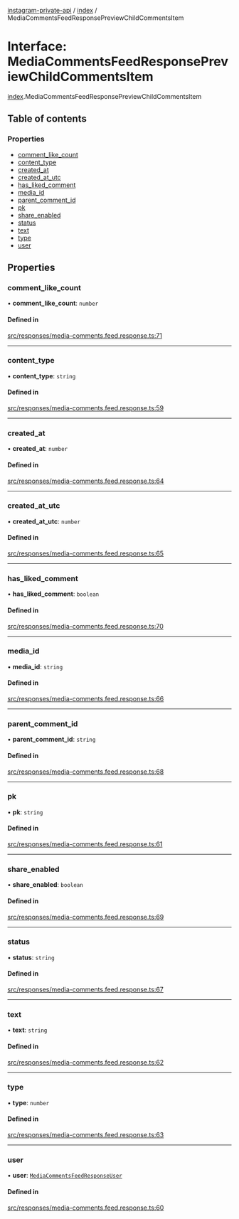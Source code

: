 [instagram-private-api](../../README.md) / [index](../../modules/index.md) / MediaCommentsFeedResponsePreviewChildCommentsItem

# Interface: MediaCommentsFeedResponsePreviewChildCommentsItem

[index](../../modules/index.md).MediaCommentsFeedResponsePreviewChildCommentsItem

## Table of contents

### Properties

- [comment\_like\_count](MediaCommentsFeedResponsePreviewChildCommentsItem.md#comment_like_count)
- [content\_type](MediaCommentsFeedResponsePreviewChildCommentsItem.md#content_type)
- [created\_at](MediaCommentsFeedResponsePreviewChildCommentsItem.md#created_at)
- [created\_at\_utc](MediaCommentsFeedResponsePreviewChildCommentsItem.md#created_at_utc)
- [has\_liked\_comment](MediaCommentsFeedResponsePreviewChildCommentsItem.md#has_liked_comment)
- [media\_id](MediaCommentsFeedResponsePreviewChildCommentsItem.md#media_id)
- [parent\_comment\_id](MediaCommentsFeedResponsePreviewChildCommentsItem.md#parent_comment_id)
- [pk](MediaCommentsFeedResponsePreviewChildCommentsItem.md#pk)
- [share\_enabled](MediaCommentsFeedResponsePreviewChildCommentsItem.md#share_enabled)
- [status](MediaCommentsFeedResponsePreviewChildCommentsItem.md#status)
- [text](MediaCommentsFeedResponsePreviewChildCommentsItem.md#text)
- [type](MediaCommentsFeedResponsePreviewChildCommentsItem.md#type)
- [user](MediaCommentsFeedResponsePreviewChildCommentsItem.md#user)

## Properties

### comment\_like\_count

• **comment\_like\_count**: `number`

#### Defined in

[src/responses/media-comments.feed.response.ts:71](https://github.com/Nerixyz/instagram-private-api/blob/0e0721c/src/responses/media-comments.feed.response.ts#L71)

___

### content\_type

• **content\_type**: `string`

#### Defined in

[src/responses/media-comments.feed.response.ts:59](https://github.com/Nerixyz/instagram-private-api/blob/0e0721c/src/responses/media-comments.feed.response.ts#L59)

___

### created\_at

• **created\_at**: `number`

#### Defined in

[src/responses/media-comments.feed.response.ts:64](https://github.com/Nerixyz/instagram-private-api/blob/0e0721c/src/responses/media-comments.feed.response.ts#L64)

___

### created\_at\_utc

• **created\_at\_utc**: `number`

#### Defined in

[src/responses/media-comments.feed.response.ts:65](https://github.com/Nerixyz/instagram-private-api/blob/0e0721c/src/responses/media-comments.feed.response.ts#L65)

___

### has\_liked\_comment

• **has\_liked\_comment**: `boolean`

#### Defined in

[src/responses/media-comments.feed.response.ts:70](https://github.com/Nerixyz/instagram-private-api/blob/0e0721c/src/responses/media-comments.feed.response.ts#L70)

___

### media\_id

• **media\_id**: `string`

#### Defined in

[src/responses/media-comments.feed.response.ts:66](https://github.com/Nerixyz/instagram-private-api/blob/0e0721c/src/responses/media-comments.feed.response.ts#L66)

___

### parent\_comment\_id

• **parent\_comment\_id**: `string`

#### Defined in

[src/responses/media-comments.feed.response.ts:68](https://github.com/Nerixyz/instagram-private-api/blob/0e0721c/src/responses/media-comments.feed.response.ts#L68)

___

### pk

• **pk**: `string`

#### Defined in

[src/responses/media-comments.feed.response.ts:61](https://github.com/Nerixyz/instagram-private-api/blob/0e0721c/src/responses/media-comments.feed.response.ts#L61)

___

### share\_enabled

• **share\_enabled**: `boolean`

#### Defined in

[src/responses/media-comments.feed.response.ts:69](https://github.com/Nerixyz/instagram-private-api/blob/0e0721c/src/responses/media-comments.feed.response.ts#L69)

___

### status

• **status**: `string`

#### Defined in

[src/responses/media-comments.feed.response.ts:67](https://github.com/Nerixyz/instagram-private-api/blob/0e0721c/src/responses/media-comments.feed.response.ts#L67)

___

### text

• **text**: `string`

#### Defined in

[src/responses/media-comments.feed.response.ts:62](https://github.com/Nerixyz/instagram-private-api/blob/0e0721c/src/responses/media-comments.feed.response.ts#L62)

___

### type

• **type**: `number`

#### Defined in

[src/responses/media-comments.feed.response.ts:63](https://github.com/Nerixyz/instagram-private-api/blob/0e0721c/src/responses/media-comments.feed.response.ts#L63)

___

### user

• **user**: [`MediaCommentsFeedResponseUser`](MediaCommentsFeedResponseUser.md)

#### Defined in

[src/responses/media-comments.feed.response.ts:60](https://github.com/Nerixyz/instagram-private-api/blob/0e0721c/src/responses/media-comments.feed.response.ts#L60)

